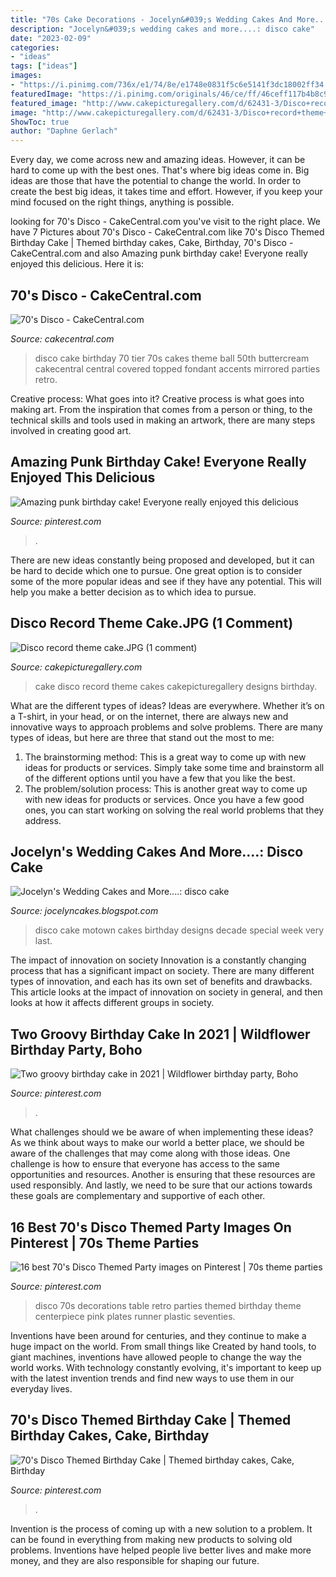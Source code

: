 ```yaml
---
title: "70s Cake Decorations - Jocelyn&#039;s Wedding Cakes And More....: Disco Cake"
description: "Jocelyn&#039;s wedding cakes and more....: disco cake"
date: "2023-02-09"
categories:
- "ideas"
tags: ["ideas"]
images:
- "https://i.pinimg.com/736x/e1/74/8e/e1748e0831f5c6e5141f3dc18002ff34.jpg"
featuredImage: "https://i.pinimg.com/originals/46/ce/ff/46ceff117b4b8c9ac1bbe520eea20e39.jpg"
featured_image: "http://www.cakepicturegallery.com/d/62431-3/Disco+record+theme+cake.JPG"
image: "http://www.cakepicturegallery.com/d/62431-3/Disco+record+theme+cake.JPG"
ShowToc: true
author: "Daphne Gerlach"
---
```



Every day, we come across new and amazing ideas. However, it can be hard to come up with the best ones. That's where big ideas come in. Big ideas are those that have the potential to change the world. In order to create the best big ideas, it takes time and effort. However, if you keep your mind focused on the right things, anything is possible.

	

		
looking for 70&#039;s Disco - CakeCentral.com you've visit to the right place. We have 7 Pictures about 70&#039;s Disco - CakeCentral.com like 70&#039;s Disco Themed Birthday Cake | Themed birthday cakes, Cake, Birthday, 70&#039;s Disco - CakeCentral.com and also Amazing punk birthday cake! Everyone really enjoyed this delicious. Here it is:
		
    
## 70&#039;s Disco - CakeCentral.com

<img loading=lazy src="https://cdn001.cakecentral.com/gallery/2015/03/900_865568UY0Y_70s-disco.jpg" onerror="this.onerror=null;this.src='https://tse2.mm.bing.net/th?id=OIP.uqdk0negjw2Job4iyDy5-wHaJ4&amp;pid=15.1';" alt="70&#039;s Disco - CakeCentral.com">

_Source: cakecentral.com_

>disco cake birthday 70 tier 70s cakes theme ball 50th buttercream cakecentral central covered topped fondant accents mirrored parties retro. 

	

Creative process: What goes into it?
Creative process is what goes into making art. From the inspiration that comes from a person or thing, to the technical skills and tools used in making an artwork, there are many steps involved in creating good art.

    
## Amazing Punk Birthday Cake! Everyone Really Enjoyed This Delicious

<img loading=lazy src="https://i.pinimg.com/originals/46/ce/ff/46ceff117b4b8c9ac1bbe520eea20e39.jpg" onerror="this.onerror=null;this.src='https://tse3.mm.bing.net/th?id=OIP.P6U7JC5adwyfUwlyO0BC8gHaIe&amp;pid=15.1';" alt="Amazing punk birthday cake! Everyone really enjoyed this delicious">

_Source: pinterest.com_

>. 

	

There are new ideas constantly being proposed and developed, but it can be hard to decide which one to pursue. One great option is to consider some of the more popular ideas and see if they have any potential. This will help you make a better decision as to which idea to pursue.

    
## Disco Record Theme Cake.JPG (1 Comment)

<img loading=lazy src="http://www.cakepicturegallery.com/d/62431-3/Disco+record+theme+cake.JPG" onerror="this.onerror=null;this.src='https://tse1.mm.bing.net/th?id=OIP.OYnmMos_2ymn4r5nUKIY5AHaFO&amp;pid=15.1';" alt="Disco record theme cake.JPG (1 comment)">

_Source: cakepicturegallery.com_

>cake disco record theme cakes cakepicturegallery designs birthday. 

	

What are the different types of ideas?
Ideas are everywhere. Whether it’s on a T-shirt, in your head, or on the internet, there are always new and innovative ways to approach problems and solve problems. 
There are many types of ideas, but here are three that stand out the most to me: 
1. The brainstorming method: This is a great way to come up with new ideas for products or services. Simply take some time and brainstorm all of the different options until you have a few that you like the best.
2. The problem/solution process: This is another great way to come up with new ideas for products or services. Once you have a few good ones, you can start working on solving the real world problems that they address. 

    
## Jocelyn&#039;s Wedding Cakes And More....: Disco Cake

<img loading=lazy src="https://1.bp.blogspot.com/_DYYJvE60SI4/S6_BJUo2WsI/AAAAAAAAABo/z5GOoe9NQuY/s1600/Inay+2010+178.JPG" onerror="this.onerror=null;this.src='https://tse2.mm.bing.net/th?id=OIP._yaSvdGd-urToANQlz1qHwHaJ4&amp;pid=15.1';" alt="Jocelyn&#039;s Wedding Cakes and More....: disco cake">

_Source: jocelyncakes.blogspot.com_

>disco cake motown cakes birthday designs decade special week very last. 

	

The impact of innovation on society
Innovation is a constantly changing process that has a significant impact on society. There are many different types of innovation, and each has its own set of benefits and drawbacks. This article looks at the impact of innovation on society in general, and then looks at how it affects different groups in society.

    
## Two Groovy Birthday Cake In 2021 | Wildflower Birthday Party, Boho

<img loading=lazy src="https://i.pinimg.com/736x/e1/74/8e/e1748e0831f5c6e5141f3dc18002ff34.jpg" onerror="this.onerror=null;this.src='https://tse3.mm.bing.net/th?id=OIP.4DdU3N8gtUqEaF0m0x21lgHaJQ&amp;pid=15.1';" alt="Two groovy birthday cake in 2021 | Wildflower birthday party, Boho">

_Source: pinterest.com_

>. 

	

What challenges should we be aware of when implementing these ideas?
As we think about ways to make our world a better place, we should be aware of the challenges that may come along with those ideas. One challenge is how to ensure that everyone has access to the same opportunities and resources. Another is ensuring that these resources are used responsibly. And lastly, we need to be sure that our actions towards these goals are complementary and supportive of each other.

    
## 16 Best 70&#039;s Disco Themed Party Images On Pinterest | 70s Theme Parties

<img loading=lazy src="https://i.pinimg.com/736x/c9/58/ef/c958ef80149f529123eea0f83670733a--s-party-retro-party.jpg" onerror="this.onerror=null;this.src='https://tse4.mm.bing.net/th?id=OIP.HfkNC-lVGFzykqDNAs44HgHaMU&amp;pid=15.1';" alt="16 best 70&#039;s Disco Themed Party images on Pinterest | 70s theme parties">

_Source: pinterest.com_

>disco 70s decorations table retro parties themed birthday theme centerpiece pink plates runner plastic seventies. 

	

Inventions have been around for centuries, and they continue to make a huge impact on the world. From small things like Created by hand tools, to giant machines, inventions have allowed people to change the way the world works. With technology constantly evolving, it's important to keep up with the latest invention trends and find new ways to use them in our everyday lives.

    
## 70&#039;s Disco Themed Birthday Cake | Themed Birthday Cakes, Cake, Birthday

<img loading=lazy src="https://i.pinimg.com/originals/32/27/b6/3227b6bc8fe57b44be615bd8ce4b3e52.jpg" onerror="this.onerror=null;this.src='https://tse1.mm.bing.net/th?id=OIP.6Nqx0vApDsQp41PSmn0AxAHaKz&amp;pid=15.1';" alt="70&#039;s Disco Themed Birthday Cake | Themed birthday cakes, Cake, Birthday">

_Source: pinterest.com_

>. 

	

Invention is the process of coming up with a new solution to a problem. It can be found in everything from making new products to solving old problems. Inventions have helped people live better lives and make more money, and they are also responsible for shaping our future.

